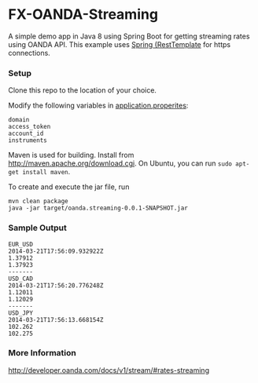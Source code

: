 FX-OANDA-Streaming
==================

A simple demo app in Java 8 using Spring Boot for getting streaming rates using OANDA
API. This example uses [Spring (RestTemplate](https://docs.spring.io/spring/docs/current/javadoc-api/org/springframework/web/client/RestTemplate.html) for https
connections.

### Setup

Clone this repo to the location of your choice.

Modify the following variables in
[application.properites](src/main/resources/application.properties):

    domain
    access_token
    account_id
    instruments

Maven is used for building. Install from http://maven.apache.org/download.cgi.
On Ubuntu, you can run `sudo apt-get install maven`. 
    
To create and execute the jar file, run

    mvn clean package
    java -jar target/oanda.streaming-0.0.1-SNAPSHOT.jar

### Sample Output

    EUR_USD
    2014-03-21T17:56:09.932922Z
    1.37912
    1.37923
    -------
    USD_CAD
    2014-03-21T17:56:20.776248Z
    1.12011
    1.12029
    -------
    USD_JPY
    2014-03-21T17:56:13.668154Z
    102.262
    102.275

### More Information

http://developer.oanda.com/docs/v1/stream/#rates-streaming

